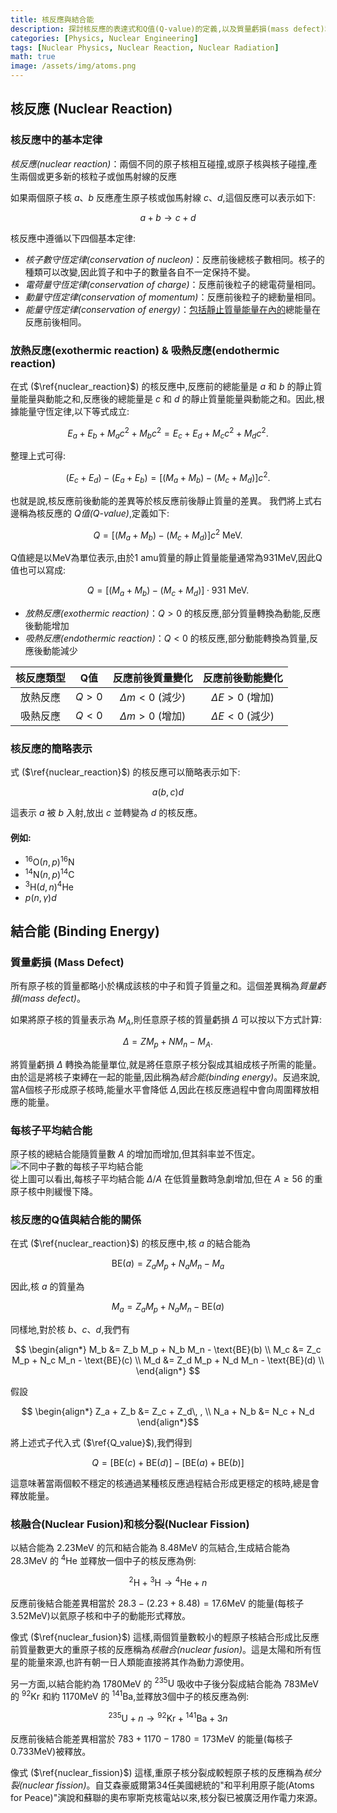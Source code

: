 ```yaml
---
title: 核反應與結合能
description: 探討核反應的表達式和Q值(Q-value)的定義,以及質量虧損(mass defect)和結合能(binding energy)的概念。
categories: [Physics, Nuclear Engineering]
tags: [Nuclear Physics, Nuclear Reaction, Nuclear Radiation]
math: true
image: /assets/img/atoms.png
---
```

## 核反應 (Nuclear Reaction)
### 核反應中的基本定律
*核反應(nuclear reaction)*：兩個不同的原子核相互碰撞,或原子核與核子碰撞,產生兩個或更多新的核粒子或伽馬射線的反應

如果兩個原子核 $a$、$b$ 反應產生原子核或伽馬射線 $c$、$d$,這個反應可以表示如下:

$$ a + b \rightarrow c + d \tag{1} \label{nuclear_reaction}$$

核反應中遵循以下四個基本定律:

- *核子數守恆定律(conservation of nucleon)*：反應前後總核子數相同。核子的種類可以改變,因此質子和中子的數量各自不一定保持不變。
- *電荷量守恆定律(conservation of charge)*：反應前後粒子的總電荷量相同。
- *動量守恆定律(conservation of momentum)*：反應前後粒子的總動量相同。
- *能量守恆定律(conservation of energy)*：<u>包括靜止質量能量在內的</u>總能量在反應前後相同。

### 放熱反應(exothermic reaction) & 吸熱反應(endothermic reaction)
在式 ($\ref{nuclear_reaction}$) 的核反應中,反應前的總能量是 $a$ 和 $b$ 的靜止質量能量與動能之和,反應後的總能量是 $c$ 和 $d$ 的靜止質量能量與動能之和。因此,根據能量守恆定律,以下等式成立:

$$ E_a + E_b + M_a c^2 + M_b c^2 = E_c + E_d + M_c c^2 + M_d c^2. $$

整理上式可得:

$$ (E_c + E_d) - (E_a + E_b) = [(M_a + M_b) - (M_c + M_d)]c^2. $$

也就是說,核反應前後動能的差異等於核反應前後靜止質量的差異。
我們將上式右邊稱為核反應的 *Q值(Q-value)*,定義如下:

$$ Q = [(M_a + M_b) - (M_c + M_d)]c^2 \ \text{MeV}.\tag{2} \label{Q_value} $$

Q值總是以MeV為單位表示,由於1 amu質量的靜止質量能量通常為931MeV,因此Q值也可以寫成:

$$ Q = [(M_a + M_b) - (M_c + M_d)]\cdot 931 \ \text{MeV}.\tag{3} $$

- *放熱反應(exothermic reaction)*：$Q>0$ 的核反應,部分質量轉換為動能,反應後動能增加
- *吸熱反應(endothermic reaction)*：$Q<0$ 的核反應,部分動能轉換為質量,反應後動能減少

| 核反應類型 | Q值 | 反應前後質量變化 | 反應前後動能變化 |
| :---: | :---: | :---: | :---: |
| 放熱反應 | $Q>0$ | $\Delta m<0$ (減少) | $\Delta E>0$ (增加) |
| 吸熱反應 | $Q<0$ | $\Delta m>0$ (增加) | $\Delta E<0$ (減少) |

### 核反應的簡略表示
式 ($\ref{nuclear_reaction}$) 的核反應可以簡略表示如下:

$$ a(b, c)d $$

這表示 $a$ 被 $b$ 入射,放出 $c$ 並轉變為 $d$ 的核反應。

#### 例如:
- $^{16} \text{O}(n,p)^{16}\text{N}$
- $^{14} \text{N}(n,p)^{14}\text{C}$
- $^{3} \text{H}(d,n)^{4}\text{He}$
- $p(n,\gamma)d$

## 結合能 (Binding Energy)
### 質量虧損 (Mass Defect)
所有原子核的質量都略小於構成該核的中子和質子質量之和。這個差異稱為*質量虧損(mass defect)*。

如果將原子核的質量表示為 $M_A$,則任意原子核的質量虧損 $\Delta$ 可以按以下方式計算:

$$ \Delta = ZM_p + NM_n - M_A. $$

將質量虧損 $\Delta$ 轉換為能量單位,就是將任意原子核分裂成其組成核子所需的能量。由於這是將核子束縛在一起的能量,因此稱為*結合能(binding energy)*。反過來說,當A個核子形成原子核時,能量水平會降低 $\Delta$,因此在核反應過程中會向周圍釋放相應的能量。

### 每核子平均結合能
原子核的總結合能隨質量數 $A$ 的增加而增加,但其斜率並不恆定。  
![不同中子數的每核子平均結合能](https://upload.wikimedia.org/wikipedia/commons/5/53/Binding_energy_curve_-_common_isotopes.svg)  
從上圖可以看出,每核子平均結合能 $\Delta/A$ 在低質量數時急劇增加,但在 $A\geq56$ 的重原子核中則緩慢下降。

### 核反應的Q值與結合能的關係
在式 ($\ref{nuclear_reaction}$) 的核反應中,核 $a$ 的結合能為

$$ \text{BE}(a) = Z_a M_p + N_a M_n - M_a $$

因此,核 $a$ 的質量為

$$ M_a = Z_a M_p + N_a M_n - \text{BE}(a) $$

同樣地,對於核 $b$、$c$、$d$,我們有

$$ \begin{align*}
M_b &= Z_b M_p + N_b M_n - \text{BE}(b) \\
M_c &= Z_c M_p + N_c M_n - \text{BE}(c) \\
M_d &= Z_d M_p + N_d M_n - \text{BE}(d) \\
\end{align*} $$

假設

$$ \begin{align*}
Z_a + Z_b &= Z_c + Z_d\, , \\
N_a + N_b &= N_c + N_d
\end{align*}$$

將上述式子代入式 ($\ref{Q_value}$),我們得到

$$ Q = [\text{BE}(c) + \text{BE}(d)] - [\text{BE}(a) + \text{BE}(b)] $$

這意味著當兩個較不穩定的核通過某種核反應過程結合形成更穩定的核時,總是會釋放能量。

### 核融合(Nuclear Fusion)和核分裂(Nuclear Fission)
以結合能為 $2.23\text{MeV}$ 的氘和結合能為 $8.48\text{MeV}$ 的氚結合,生成結合能為 $28.3\text{MeV}$ 的 $^4\text{He}$ 並釋放一個中子的核反應為例:

$$ ^2\text{H} + {^3\text{H}} \rightarrow {^4\text{He}} + n \tag{4} \label{nuclear_fusion}$$

反應前後結合能差異相當於 $28.3-(2.23+8.48)=17.6\text{MeV}$ 的能量(每核子 $3.52\text{MeV}$)以氦原子核和中子的動能形式釋放。

像式 ($\ref{nuclear_fusion}$) 這樣,兩個質量數較小的輕原子核結合形成比反應前質量數更大的重原子核的反應稱為*核融合(nuclear fusion)*。這是太陽和所有恆星的能量來源,也許有朝一日人類能直接將其作為動力源使用。

另一方面,以結合能約為 $1780\text{MeV}$ 的 $^{235}\text{U}$ 吸收中子後分裂成結合能為 $783\text{MeV}$ 的 $^{92}\text{Kr}$ 和約 $1170\text{MeV}$ 的 $^{141}\text{Ba}$,並釋放3個中子的核反應為例:

$$ {^{235}\text{U}} + n \rightarrow {^{92}\text{Kr}} + {^{141}\text{Ba}} + 3n \tag{5} \label{nuclear_fission}$$

反應前後結合能差異相當於 $783+1170-1780=173\text{MeV}$ 的能量(每核子 $0.733\text{MeV}$)被釋放。

像式 ($\ref{nuclear_fission}$) 這樣,重原子核分裂成較輕原子核的反應稱為*核分裂(nuclear fission)*。自艾森豪威爾第34任美國總統的"和平利用原子能(Atoms for Peace)"演說和蘇聯的奧布寧斯克核電站以來,核分裂已被廣泛用作電力來源。
